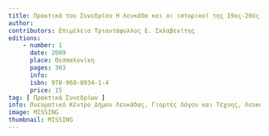 ```yaml
---
title: Πρακτικά του Συνεδρίου Η Λευκάδα και οι ιστορικοί της 19ος-20ός αι.
author: 
contributors: Επιμέλεια Τριαντάφυλλος Ε. Σκλαβενίτης
editions: 
    - number: 1
      date: 2009
      place: Θεσσαλονίκη
      pages: 303
      info: 
      isbn: 978-960-8934-1-4
      price: 15
tag: [ Πρακτικά Συνεδρίων ]
info: Πνευματικό Κέντρο Δήμου Λευκάδας, Γιορτές Λόγου και Τέχνης, Λευκάδα 5-7 Αυγούστου 2008.
image: MISSING
thumbnail: MISSING
---
```

